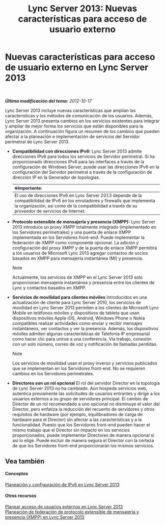 ﻿---
title: 'Lync Server 2013: Nuevas características para acceso de usuario externo'
TOCTitle: Nuevas características para acceso de usuario externo
ms:assetid: 99da6bd5-ec14-4ad9-8f7d-37fbddf567dd
ms:mtpsurl: https://technet.microsoft.com/es-es/library/Gg398794(v=OCS.15)
ms:contentKeyID: 48276174
ms.date: 01/07/2017
mtps_version: v=OCS.15
ms.translationtype: HT
---

# Nuevas características para acceso de usuario externo en Lync Server 2013

 

_**Última modificación del tema:** 2012-10-17_

Lync Server 2013 incluye nuevas características que amplían las características y los métodos de comunicación de los usuarios. Además, Lync Server 2013 presenta cambios en los servicios existentes para integrar y ampliar de mejor forma los servicios que están disponibles para la organización. A continuación figura un resumen de los cambios que pueden afectar a la planeación e implementación de servicios del Servidor perimetral de Lync Server 2013.

  - **Compatibilidad con direcciones IPv6:** Lync Server 2013 admite direcciones IPv6 para todos los servicios de Servidor perimetral. Si ha proporcionado direcciones IPv6 para las interfaces a través de la configuración de Windows Server, puede usar las direcciones IPv6 en la configuración del Servidor perimetral a través de la configuración de dirección IP en la Generador de topologías.
    
    <table>
    <thead>
    <tr class="header">
    <th><img src="images/Gg425917.important(OCS.15).gif" title="important" alt="important" />Importante:</th>
    </tr>
    </thead>
    <tbody>
    <tr class="odd">
    <td>El uso de direcciones IPv6 en Lync Server 2013 depende de la compatibilidad de IPv6 en los enrutadores y firewalls que implementa la organización, así como de la compatibilidad a través de su proveedor de servicios de Internet.</td>
    </tr>
    </tbody>
    </table>


  - **Protocolo extensible de mensajería y presencia (XMPP):** Lync Server 2013 introduce un proxy XMPP totalmente integrado (implementado en los Servidores perimetrales) y una puerta de enlace XMPP implementada en los Servidores front-end. Puede implementar la federación de XMPP como componente opcional. La adición y configuración del proxy XMPP y de la puerta de enlace XMPP permitirá a los usuarios de Microsoft Lync 2013 agregar contactos de socios basados en XMPP para mensajería instantánea (MI) y presencia.
    

    > [!NOTE]
    > Actualmente, los servicios de XMPP en el Lync Server 2013 solo proporcionan mensajería instantánea y presencia entre los clientes de Lync y contactos basados en XMPP.



  - **Servicios de movilidad para clientes móviles** Introducidos en una actualización de cliente para Lync Server 2010, los servicios de movilidad en Lync Server 2013 permiten a los clientes de Microsoft Lync Mobile en teléfonos móviles y dispositivos de tableta que usan dispositivos móviles Apple iOS, Android, Windows Phone o Nokia compatibles realizar actividades como enviar y recibir mensajes instantáneos, ver contactos y ver la presencia. Además, los dispositivos móviles admiten algunas características de Telefonía IP empresarial como hacer clic para unirse a una conferencia, Vía trabajo, conexión con un solo número, correo de voz y notificación de llamadas perdidas.
    

    > [!NOTE]
    > Los servicios de movilidad usan el proxy inverso y servicios publicados que se implementan en los Servidores front-end. No se requieren cambios en los Servidores perimetrales.



  - **Directores son un rol opcional** El rol del servidor Director en la topología de Lync Server 2013 no ha cambiado. Aún hospeda servicios web, autentica previamente las solicitudes de usuarios entrantes y dirige a los usuarios externos a su grupo de servidores principal. El cambio de Director de un rol recomendado a uno opcional no disminuye el valor del Director, pero enfatiza la reducción del recuento de servidores y otros requisitos de hardware (por ejemplo, equilibradores de carga de hardware para el Director) sin afectar a las características y a la funcionalidad. Puesto que los Servidores front-end pueden hacer el mismo trabajo que el Director sin impacto en los servicios proporcionados, puede implementar Directores de manera opcional si así lo elige. Puede excluir de manera segura el Director con la certeza de que los Servidores front-end proporcionarán los mismos servicios.

## Vea también

#### Conceptos

[Planeación y configuración de IPv6 en Lync Server 2013](lync-server-2013-planning-for-and-configuring-ipv6.md)  

#### Otros recursos

[Planear acceso de usuarios externos en Lync Server 2013](lync-server-2013-planning-for-external-user-access.md)  
[Planeación de federación de protocolo extensible de mensajería y presencia (XMPP) en Lync Server 2013](lync-server-2013-planning-for-extensible-messaging-and-presence-protocol-xmpp-federation.md)

